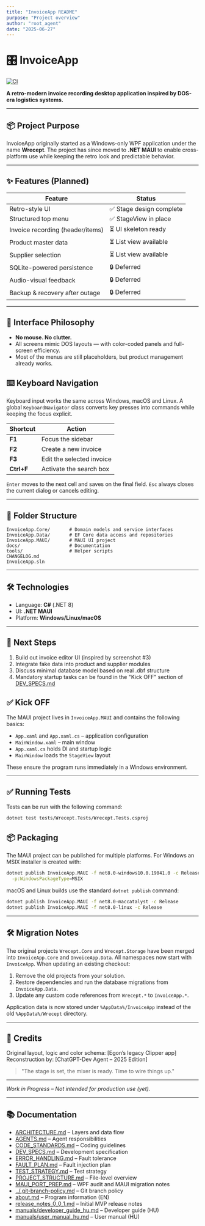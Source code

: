 ```yaml
---
title: "InvoiceApp README"
purpose: "Project overview"
author: "root_agent"
date: "2025-06-27"
---
```


# 🎛️ InvoiceApp

[![CI](https://github.com/luckydizzier/wrecept/actions/workflows/ci.yml/badge.svg)](https://github.com/luckydizzier/wrecept/actions/workflows/ci.yml)

**A retro-modern invoice recording desktop application inspired by DOS-era logistics systems.**

---

## 📦 Project Purpose

InvoiceApp originally started as a Windows-only WPF application under the name **Wrecept**. The project has since moved to **.NET MAUI** to enable cross-platform use while keeping the retro look and predictable behavior.

---

## ✨ Features (Planned)

| Feature                          | Status                  |
| -------------------------------- | ----------------------- |
| Retro-style UI                   | ✅ Stage design complete |
| Structured top menu              | ✅ StageView in place    |
| Invoice recording (header/items) | ⏳ UI skeleton ready     |
| Product master data              | ⏳ List view available   |
| Supplier selection               | ⏳ List view available   |
| SQLite-powered persistence       | 🔒 Deferred             |
| Audio-visual feedback            | 🔒 Deferred             |
| Backup & recovery after outage   | 🔒 Deferred             |

---

## 🎹 Interface Philosophy

* **No mouse. No clutter.**
* All screens mimic DOS layouts — with color-coded panels and full-screen efficiency.
* Most of the menus are still placeholders, but product management already works.

## ⌨️ Keyboard Navigation

Keyboard input works the same across Windows, macOS and Linux. A global
`KeyboardNavigator` class converts key presses into commands while keeping the
focus explicit.

| Shortcut | Action |
| -------- | ------------------------------ |
| **F1**   | Focus the sidebar |
| **F2**   | Create a new invoice |
| **F3**   | Edit the selected invoice |
| **Ctrl+F** | Activate the search box |

`Enter` moves to the next cell and saves on the final field. `Esc` always
closes the current dialog or cancels editing.

---

## 📁 Folder Structure

```
InvoiceApp.Core/       # Domain models and service interfaces
InvoiceApp.Data/       # EF Core data access and repositories
InvoiceApp.MAUI/       # MAUI UI project
docs/                  # Documentation
tools/                 # Helper scripts
CHANGELOG.md
InvoiceApp.sln
```

---

## 🛠 Technologies

* Language: **C#** (.NET 8)
* UI: **.NET MAUI**
* Platform: **Windows/Linux/macOS**

---

## 🎯 Next Steps

1. Build out invoice editor UI (inspired by screenshot #3)
2. Integrate fake data into product and supplier modules
3. Discuss minimal database model based on real .dbf structure
4. Mandatory startup tasks can be found in the "Kick OFF" section of [DEV_SPECS.md](DEV_SPECS.md)

## ✅ Kick OFF

The MAUI project lives in `InvoiceApp.MAUI` and contains the following basics:

* `App.xaml` and `App.xaml.cs` – application configuration
* `MainWindow.xaml` – main window
* `App.xaml.cs` holds DI and startup logic
* `MainWindow` loads the `StageView` layout

These ensure the program runs immediately in a Windows environment.

---

## ✅ Running Tests

Tests can be run with the following command:

```bash
dotnet test tests/Wrecept.Tests/Wrecept.Tests.csproj
```

## 📦 Packaging

The MAUI project can be published for multiple platforms. For Windows an MSIX
installer is created with:

```bash
dotnet publish InvoiceApp.MAUI -f net8.0-windows10.0.19041.0 -c Release \
  -p:WindowsPackageType=MSIX
```

macOS and Linux builds use the standard `dotnet publish` command:

```bash
dotnet publish InvoiceApp.MAUI -f net8.0-maccatalyst -c Release
dotnet publish InvoiceApp.MAUI -f net8.0-linux -c Release
```

---

## 🛠️ Migration Notes

The original projects `Wrecept.Core` and `Wrecept.Storage` have been merged into
`InvoiceApp.Core` and `InvoiceApp.Data`. All namespaces now start with
`InvoiceApp`. When updating an existing checkout:

1. Remove the old projects from your solution.
2. Restore dependencies and run the database migrations from `InvoiceApp.Data`.
3. Update any custom code references from `Wrecept.*` to `InvoiceApp.*`.

Application data is now stored under `%AppData%/InvoiceApp` instead of the old
`%AppData%/Wrecept` directory.

---

## 🧾 Credits

Original layout, logic and color schema: \[Egon’s legacy Clipper app]
Reconstruction by: \[ChatGPT-Dev Agent – 2025 Edition]

> "The stage is set, the mixer is ready. Time to wire things up."

---

*Work in Progress – Not intended for production use (yet).*

---

## 📚 Documentation

- [ARCHITECTURE.md](ARCHITECTURE.md) – Layers and data flow
- [AGENTS.md](AGENTS.md) – Agent responsibilities
- [CODE_STANDARDS.md](CODE_STANDARDS.md) – Coding guidelines
- [DEV_SPECS.md](DEV_SPECS.md) – Development specification
- [ERROR_HANDLING.md](ERROR_HANDLING.md) – Fault tolerance
- [FAULT_PLAN.md](FAULT_PLAN.md) – Fault injection plan
- [TEST_STRATEGY.md](TEST_STRATEGY.md) – Test strategy
- [PROJECT_STRUCTURE.md](PROJECT_STRUCTURE.md) – File-level overview
- [MAUI_PORT_PREP.md](MAUI_PORT_PREP.md) – WPF audit and MAUI migration notes
- [../.git-branch-policy.md](../.git-branch-policy.md) – Git branch policy
- [about.md](about.md) – Program information (EN)
- [release_notes_0_0_1.md](release_notes_0_0_1.md) – Initial MVP release notes
- [manuals/developer_guide_hu.md](manuals/developer_guide_hu.md) – Developer guide (HU)
- [manuals/user_manual_hu.md](manuals/user_manual_hu.md) – User manual (HU)
